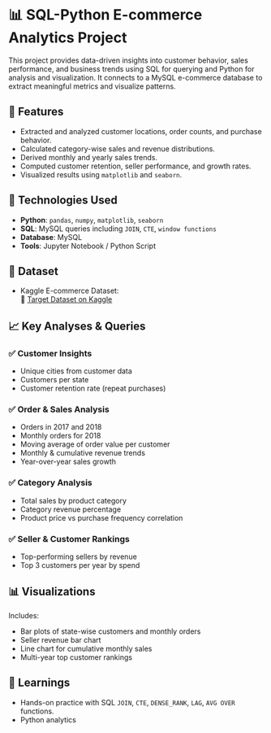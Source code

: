 # 📊 SQL-Python E-commerce Analytics Project

This project provides data-driven insights into customer behavior, sales performance, and business trends using SQL for querying and Python for analysis and visualization. It connects to a MySQL e-commerce database to extract meaningful metrics and visualize patterns.

## 🚀 Features

- Extracted and analyzed customer locations, order counts, and purchase behavior.
- Calculated category-wise sales and revenue distributions.
- Derived monthly and yearly sales trends.
- Computed customer retention, seller performance, and growth rates.
- Visualized results using `matplotlib` and `seaborn`.

## 📂 Technologies Used

- **Python**: `pandas`, `numpy`, `matplotlib`, `seaborn`
- **SQL**: MySQL queries including `JOIN`, `CTE`, `window functions`
- **Database**: MySQL
- **Tools**: Jupyter Notebook / Python Script

## 📁 Dataset

- Kaggle E-commerce Dataset:  
  🔗 [Target Dataset on Kaggle](https://www.kaggle.com/datasets/devarajv88/target-dataset?select=products.csv)

## 📈 Key Analyses & Queries

### ✅ Customer Insights
- Unique cities from customer data
- Customers per state
- Customer retention rate (repeat purchases)

### ✅ Order & Sales Analysis
- Orders in 2017 and 2018
- Monthly orders for 2018
- Moving average of order value per customer
- Monthly & cumulative revenue trends
- Year-over-year sales growth

### ✅ Category Analysis
- Total sales by product category
- Category revenue percentage
- Product price vs purchase frequency correlation

### ✅ Seller & Customer Rankings
- Top-performing sellers by revenue
- Top 3 customers per year by spend

## 📊 Visualizations

Includes:
- Bar plots of state-wise customers and monthly orders
- Seller revenue bar chart
- Line chart for cumulative monthly sales
- Multi-year top customer rankings

## 📌 Learnings

- Hands-on practice with SQL `JOIN`, `CTE`, `DENSE_RANK`, `LAG`, `AVG OVER` functions.
- Python analytics
